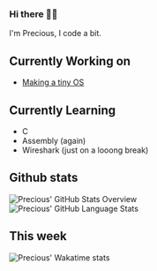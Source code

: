### Hi there 👋🏾 
I'm Precious, I code a bit.

## Currently Working on  
- [Making a tiny OS](https://github.com/cfenollosa/os-tutorial)  


## Currently Learning 
- C
- Assembly (again)
- Wireshark (just on a looong break)

## Github stats
![Precious' GitHub Stats Overview](https://github-readme-stats.vercel.app/api?username=Kyu&show_icons=true)  
![Precious' GitHub Language Stats](https://github-readme-stats.vercel.app/api/top-langs/?username=Kyu&exclude_repo=Kyu.github.io&layout=compact)

## This week
![Precious' Wakatime stats](https://github-readme-stats.vercel.app/api/wakatime?username=Yu&langs_count=5&layout=compact&hide_progress=true)


